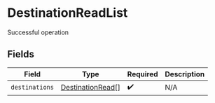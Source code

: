 # DestinationReadList

Successful operation


## Fields

| Field                                                       | Type                                                        | Required                                                    | Description                                                 |
| ----------------------------------------------------------- | ----------------------------------------------------------- | ----------------------------------------------------------- | ----------------------------------------------------------- |
| `destinations`                                              | [DestinationRead](../../models/shared/destinationread.md)[] | :heavy_check_mark:                                          | N/A                                                         |
